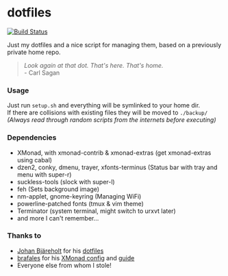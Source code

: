 dotfiles
========

[![Build Status](https://travis-ci.org/ErikBjare/dotfiles.svg)](https://travis-ci.org/ErikBjare/dotfiles)

Just my dotfiles and a nice script for managing them, based on a previously private home repo.


> *Look again at that dot. That's here. That's home.*  
> \- Carl Sagan


### Usage
Just run `setup.sh` and everything will be symlinked to your home dir.  
If there are collisions with existing files they will be moved to `./backup/`  
*(Always read through random scripts from the internets before executing)*

### Dependencies
 - XMonad, with xmonad-contrib & xmonad-extras (get xmonad-extras using cabal)
 - dzen2, conky, dmenu, trayer, xfonts-terminus (Status bar with tray and menu with super-r)
 - suckless-tools (slock with super-l)
 - feh (Sets background image)
 - nm-applet, gnome-keyring (Managing WiFi)
 - powerline-patched fonts (tmux & vim theme)
 - Terminator (system terminal, might switch to urxvt later)
 - and more I can't remember...

### Thanks to
 - [Johan Bjäreholt](https://github.com/johan-bjareholt/) for his [dotfiles](https://github.com/johan-bjareholt/linux-configs)
 - [brafales](https://github.com/brafales/) for his [XMonad config](https://github.com/brafales/xmonad-config) and [guide](http://thinkingeek.com/2011/11/21/simple-guide-configure-xmonad-dzen2-conky/)
 - Everyone else from whom I stole!
